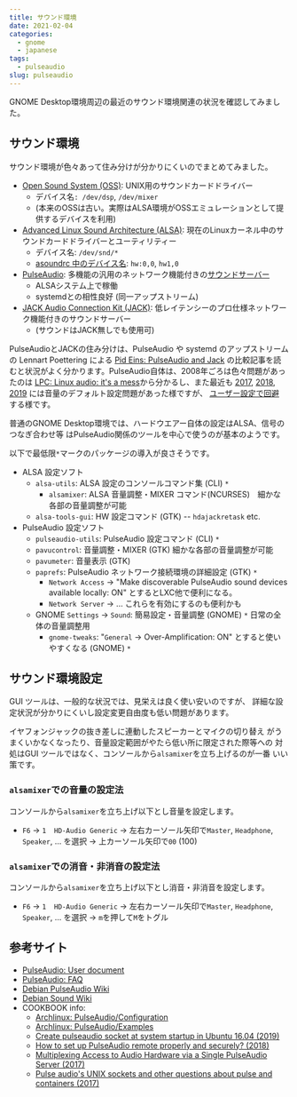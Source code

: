 ```yaml
---
title: サウンド環境
date: 2021-02-04
categories:
  - gnome
  - japanese
tags:
  - pulseaudio
slug: pulseaudio
---
```


GNOME Desktop環境周辺の最近のサウンド環境関連の状況を確認してみました。

## サウンド環境

サウンド環境が色々あって住み分けが分かりにくいのでまとめてみました。

* [Open Sound System (OSS)](https://en.wikipedia.org/wiki/Open_Sound_System):
  UNIX用のサウンドカードドライバー
  * デバイス名`: /dev/dsp`, `/dev/mixer`
  * (本来のOSSは古い。実際はALSA環境がOSSエミュレーションとして提供するデバイスを利用)
* [Advanced Linux Sound Architecture (ALSA)](https://en.wikipedia.org/wiki/Advanced_Linux_Sound_Architecture):
  現在のLinuxカーネル中のサウンドカードドライバーとユーティリティー
  * デバイス名: `/dev/snd/*`
  * [asoundrc 中のデバイス名](https://www.alsa-project.org/main/index.php/Asoundrc): `hw:0,0`, `hw1,0`
* [PulseAudio](https://en.wikipedia.org/wiki/PulseAudio):
  多機能の汎用のネットワーク機能付きの[サウンドサーバー](https://www.freedesktop.org/wiki/Software/PulseAudio/)
  * ALSAシステム上で稼働
  * systemdとの相性良好 (同一アップストリーム)
* [JACK Audio Connection Kit (JACK)](https://en.wikipedia.org/wiki/JACK_Audio_Connection_Kit):
  低レイテンシーのプロ仕様ネットワーク機能付きのサウンドサーバー
  * (サウンドはJACK無しでも使用可)

PulseAudioとJACKの住み分けは、PulseAudio や systemd のアップストリームの Lennart Poettering による
[Pid Eins: PulseAudio and Jack](http://0pointer.net/blog/projects/when-pa-and-when-not.html)
の比較記事を読むと状況がよく分かります。PulseAudio自体は、2008年ごろは色々問題があったのは
[LPC: Linux audio: it's a mess](https://lwn.net/Articles/299211/)から分かるし、また最近も
[2017](https://moral.net.au/writing/2017/07/23/pulseaudio/),
[2018](https://www.eigenmagic.com/2018/04/16/fixed-zoom-resets-pulseaudio-volume-to-max-with-flat-volumes/),
[2019](https://200ok.ch/posts/2019-05-20_disable_flatvolume_for_pulseaudio.html)
には音量のデフォルト設定問題があった様ですが、
[ユーザー設定で回避](https://wiki.debian.org/PulseAudio#Sound_level_is_low_or_suddenly_becomes_too_loud)
する様です。

普通のGNOME Desktop環境では、ハードウエアー自体の設定はALSA、信号のつなぎ合わせ等
はPulseAudio関係のツールを中心で使うのが基本のようです。

以下で最低限`*`マークのパッケージの導入が良さそうです。

* ALSA 設定ソフト
  * `alsa-utils`: ALSA 設定のコンソールコマンド集 (CLI) `*`
    * `alsamixer`: ALSA 音量調整・MIXER コマンド(NCURSES)　細かな各部の音量調整が可能
  * `alsa-tools-gui`: HW 設定コマンド (GTK) -- `hdajackretask` etc.
* PulseAudio 設定ソフト
  * `pulseaudio-utils`: PulseAudio 設定コマンド (CLI) `*`
  * `pavucontrol`: 音量調整・MIXER (GTK)  細かな各部の音量調整が可能
  * `pavumeter`: 音量表示 (GTK)
  * `paprefs`: PulseAudio ネットワーク接続環境の詳細設定 (GTK) `*`
    * `Network Access` -> "Make discoverable PulseAudio sound devices available
      locally: ON" とするとLXC他で便利になる。
    * `Network Server` -> ... これらを有効にするのも便利かも
  * GNOME `Settings` -> `Sound`: 簡易設定・音量調整 (GNOME) `*` 日常の全体の音量調整用
    * `gnome-tweaks`: "`General` -> Over-Amplification: ON" とすると使いやすくなる (GNOME) `*`

## サウンド環境設定

GUI ツールは、一般的な状況では、見栄えは良く使い安いのですが、
詳細な設定状況が分かりにくいし設定変更自由度も低い問題があります。

イヤフォンジャックの抜き差しに連動したスピーカーとマイクの切り替え
がうまくいかなくなったり、音量設定範囲がやたら低い所に限定された際等への
対処はGUI ツールではなく、コンソールから`alsamixer`を立ち上げるのが一番
いい策です。

### `alsamixer`での音量の設定法

コンソールから`alsamixer`を立ち上げ以下とし音量を設定します。
 * `F6` -> `1  HD-Audio Generic` -> 左右カーソール矢印で`Master`, `Headphone`, `Speaker`, ... を選択 -> 上カーソール矢印で`00` (100)

### `alsamixer`での消音・非消音の設定法

コンソールから`alsamixer`を立ち上げ以下とし消音・非消音を設定します。
 * `F6` -> `1  HD-Audio Generic` -> 左右カーソール矢印で`Master`, `Headphone`, `Speaker`, ... を選択 -> `m`を押して`M`をトグル

## 参考サイト

* [PulseAudio: User document](https://www.freedesktop.org/wiki/Software/PulseAudio/Documentation/User/)
* [PulseAudio: FAQ](https://www.freedesktop.org/wiki/Software/PulseAudio/FAQ/)
* [Debian PulseAudio Wiki](https://wiki.debian.org/PulseAudio)
* [Debian Sound Wiki](https://wiki.debian.org/Sound)
* COOKBOOK info:
  * [Archlinux: PulseAudio/Configuration](https://wiki.archlinux.org/index.php/PulseAudio/Configuration)
  * [Archlinux: PulseAudio/Examples](https://wiki.archlinux.org/index.php/PulseAudio/Examples)
  * [Create pulseaudio socket at system startup in Ubuntu 16.04 (2019)](https://askubuntu.com/questions/1123375/create-pulseaudio-socket-at-system-startup-in-ubuntu-16-04)
  * [How to set up PulseAudio remote properly and securely? (2018)](https://unix.stackexchange.com/questions/470961/how-to-set-up-pulseaudio-remote-properly-and-securely)
  * [Multiplexing Access to Audio Hardware via a Single PulseAudio Server (2017)](https://gist.github.com/Earnestly/4acc782087c0a9d9db58)
  * [Pulse audio's UNIX sockets and other questions about pulse and containers (2017)](https://lists.freedesktop.org/archives/pulseaudio-discuss/2017-February/027580.html)

<!-- vim: se ai tw=79: -->
